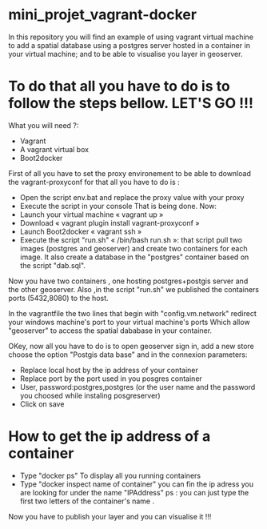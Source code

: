 mini_projet_vagrant-docker
==========================
In this repository you will find an example of using vagrant virtual machine to add a spatial database using a postgres server hosted in a container in your virtual machine; and to be able to visualise you layer in geoserver.

To do that all you have to do is to follow the steps bellow. LET'S GO !!!
==
What you will need ?:
- Vagrant
- A vagrant virtual box
- Boot2docker

First of all you have to set the proxy environement to be able to download the vagrant-proxyconf for that all you have 
to do is :
- Open the script env.bat and replace the proxy value with your proxy
- Execute the script in your console
That is being done. Now:
- Launch your virtual machine « vagrant up »
- Download « vagrant plugin install  vagrant-proxyconf »
- Launch Boot2docker « vagrant ssh »
- Execute the script "run.sh" « /bin/bash run.sh »: that script pull two images (postgres and geoserver) and create 
        two containers for each image. It also create a database in the "postgres" container based on the script "dab.sql".

Now you have two containers , one hosting postgres+postgis server and the other geoserver. Also ,in the script "run.sh" we published the containers ports (5432,8080) to the host.

In the vagrantfile the two lines that begin with "config.vm.network" redirect your windows machine's port to your virtual machine's ports
Which allow "geoserver" to access the spatial dababase in your container.

OKey, now all you have to do is to open geoserver sign in, add a new store choose the option "Postgis data base" and in the connexion parameters:
- Replace local host by the ip address of your container 
- Replace port by the port used in you posgres container 
- User, password:postgres,postgres (or the user name and the password you choosed while instaling posgreserver)
- Click on save 


How to get the ip address of a container
====
- Type "docker ps" To display all you running containers
- Type "docker inspect name of container" you can fin the ip adress you are looking for under the name "IPAddress"
ps : you can just type the first two letters of the container's name .

Now you have to publish your layer and you can visualise it !!!
